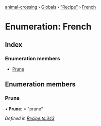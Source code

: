 [animal-crossing](../README.md) › [Globals](../globals.md) › ["Recipe"](../modules/_recipe_.md) › [French](_recipe_.french.md)

# Enumeration: French

## Index

### Enumeration members

* [Prune](_recipe_.french.md#prune)

## Enumeration members

###  Prune

• **Prune**: = "prune"

*Defined in [Recipe.ts:343](https://github.com/Norviah/animal-crossing/blob/2672d28/module/types/Recipe.ts#L343)*
